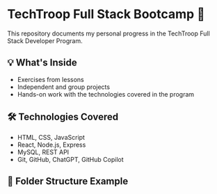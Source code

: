 # TechTroop Full Stack Bootcamp 🚀

This repository documents my personal progress in the TechTroop Full Stack Developer Program.

## 💡 What's Inside

- Exercises from lessons
- Independent and group projects
- Hands-on work with the technologies covered in the program

## 🛠️ Technologies Covered

- HTML, CSS, JavaScript
- React, Node.js, Express
- MySQL, REST API
- Git, GitHub, ChatGPT, GitHub Copilot

## 📁 Folder Structure Example
